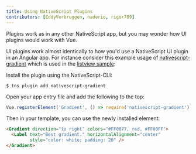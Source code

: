 ```yaml
---
title: Using NativeScript Plugins
contributors: [EddyVerbruggen, naderio, rigor789]
---
```


Plugins work as in any other NativeScript app, but you may wonder how UI plugins would work with Vue.

UI plugins work almost identically to how you'd use a NativeScript UI plugin in an Angular app. For instance consider this example usage of [nativescript-gradient](https://github.com/EddyVerbruggen/nativescript-gradient) which is used in the [listview sample](https://github.com/rigor789/nativescript-vue/tree/master/samples/app/app-with-list-view.js):

Install the plugin using the NativeScript-CLI:

```shell
$ tns plugin add nativescript-gradient
```

Open your app entry file and add the following to the top:

```js
Vue.registerElement('Gradient', () => require('nativescript-gradient').Gradient)
```

Then in your template, you can use the newly installed element:

```html
<Gradient direction="to right" colors="#FF0077, red, #FF00FF">
  <Label text="Best gradient." horizontalAlignment="center"
         style="color: white; padding: 20" />
</Gradient>
```
